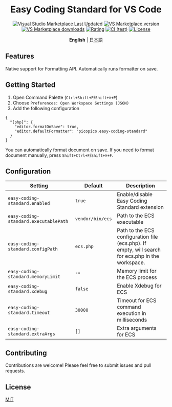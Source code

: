 <h1 align="center">Easy&nbsp;Coding&nbsp;Standard&nbsp;for&nbsp;VS&nbsp;Code</h1>

<div align="center">

[![Visual Studio Marketplace Last Updated](https://img.shields.io/visual-studio-marketplace/last-updated/picopico.easy-coding-standard?cacheSeconds=86400)](https://marketplace.visualstudio.com/items?itemName=picopico.easy-coding-standard)
[![VS Marketplace version](https://img.shields.io/visual-studio-marketplace/v/picopico.easy-coding-standard?color=blue&cacheSeconds=86400)](https://marketplace.visualstudio.com/items?itemName=picopico.easy-coding-standard)
[![VS Marketplace downloads](https://img.shields.io/visual-studio-marketplace/d/picopico.easy-coding-standard?cacheSeconds=86400)](https://marketplace.visualstudio.com/items?itemName=picopico.easy-coding-standard)
[![Rating](https://img.shields.io/visual-studio-marketplace/r/picopico.easy-coding-standard?cacheSeconds=86400)](https://marketplace.visualstudio.com/items?itemName=picopico.easy-coding-standard&ssr=false&cacheSeconds=86400#review-details)
[![CI (test)](https://github.com/picopicos/easy-coding-standard-vscode/actions/workflows/test.yml/badge.svg?branch=main)](https://github.com/picopicos/easy-coding-standard-vscode/actions/workflows/test.yml)
[![License](https://img.shields.io/github/license/picopicos/easy-coding-standard-vscode)](https://github.com/picopicos/easy-coding-standard-vscode/blob/main/LICENSE)

</div>

<p align="center">
  <strong>English</strong> | <a href="https://github.com/picopicos/easy-coding-standard-vscode/blob/main/README.ja.md">日本語</a>
</p>

## Features

Native support for Formatting API. Automatically runs formatter on save.

## Getting Started

1. Open Command Palette (`Ctrl+Shift+P`/`Shift+⌘+P`)
1. Choose `Preferences: Open Workspace Settings (JSON)`  
1. Add the following configuration

```jsonc
{
  "[php]": {
    "editor.formatOnSave": true,
    "editor.defaultFormatter": "picopico.easy-coding-standard"
  }
}
```

You can automatically format document on save. If you need to format document manually, press `Shift+Ctrl+F`/`Shift+⌘+F`.

## Configuration

| Setting | Default | Description |
|---------|---------|-------------|
| `easy-coding-standard.enabled` | `true` | Enable/disable Easy Coding Standard extension |
| `easy-coding-standard.executablePath` | `vendor/bin/ecs` | Path to the ECS executable |
| `easy-coding-standard.configPath` | `ecs.php` | Path to the ECS configuration file (ecs.php). If empty, will search for ecs.php in the workspace. |
| `easy-coding-standard.memoryLimit` | `""` | Memory limit for the ECS process |
| `easy-coding-standard.xdebug` | `false` | Enable Xdebug for ECS |
| `easy-coding-standard.timeout` | `30000` | Timeout for ECS command execution in milliseconds |
| `easy-coding-standard.extraArgs` | `[]` | Extra arguments for ECS |

## Contributing

Contributions are welcome! Please feel free to submit issues and pull requests.

## License

[MIT](LICENSE)

